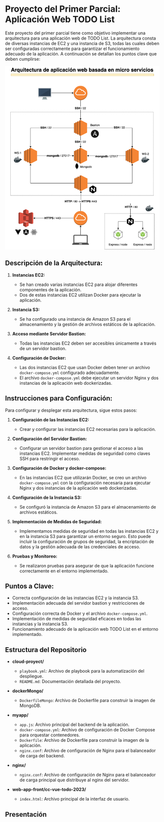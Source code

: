 
# Proyecto del Primer Parcial: Aplicación Web TODO List

Este proyecto del primer parcial tiene como objetivo implementar una arquitectura para una aplicación web de TODO List. La arquitectura consta de diversas instancias de EC2 y una instancia de S3, todas las cuales deben ser configuradas correctamente para garantizar el funcionamiento adecuado de la aplicación. A continuación se detallan los puntos clave que deben cumplirse:

![enter image description here](https://raw.githubusercontent.com/Juan-Angel-Cepeda/cloud-proyect/master/Images/Proyecto%20primer%20pacial%20cloud.png)

## Descripción de la Arquitectura:

1.  **Instancias EC2:**
    
    -   Se han creado varias instancias EC2 para alojar diferentes componentes de la aplicación.
    -   Dos de estas instancias EC2 utilizan Docker para ejecutar la aplicación. 
2.  **Instancia S3:**
    
    -   Se ha configurado una instancia de Amazon S3 para el almacenamiento y la gestión de archivos estáticos de la aplicación.
3.  **Acceso mediante Servidor Bastion:**
    
    -   Todas las instancias EC2 deben ser accesibles únicamente a través de un servidor bastion.
    
4.  **Configuración de Docker:**
    
    -   Las dos instancias EC2 que usan Docker deben tener un archivo `docker-compose.yml` configurado adecuadamente.
    -   El archivo `docker-compose.yml` debe ejecutar un servidor Nginx y dos instancias de la aplicación web dockerizadas.

## Instrucciones para Configuración:

Para configurar y desplegar esta arquitectura, sigue estos pasos:

1.  **Configuración de las Instancias EC2:**
    
    -   Crear y configurar las instancias EC2 necesarias para la aplicación. 
2.  **Configuración del Servidor Bastion:**
    
    -   Configurar un servidor bastion para gestionar el acceso a las instancias EC2. Implementar medidas de seguridad como claves SSH para restringir el acceso.
3.  **Configuración de Docker y docker-compose:**
    
    -   En las instancias EC2 que utilizarán Docker, se creo un archivo `docker-compose.yml` con la configuración necesaria para ejecutar Nginx y dos instancias de la aplicación web dockerizadas.
4.  **Configuración de la Instancia S3:**
    
    -   Se configuró la instancia de Amazon S3 para el almacenamiento de archivos estáticos. 
5.  **Implementación de Medidas de Seguridad:**
    
    -   Implementamos medidas de seguridad en todas las instancias EC2 y en la instancia S3 para garantizar un entorno seguro. Esto puede incluir la configuración de grupos de seguridad, la encriptación de datos y la gestión adecuada de las credenciales de acceso.
6.  **Pruebas y Monitoreo:**
    
    -   Se realizaron pruebas para asegurar de que la aplicación funcione correctamente en el entorno implementado.
   

## Puntos a Clave:

-   Correcta configuración de las instancias EC2 y la instancia S3.
-   Implementación adecuada del servidor bastion y restricciones de acceso.
-   Configuración correcta de Docker y el archivo `docker-compose.yml`.
-   Implementación de medidas de seguridad eficaces en todas las instancias y la instancia S3.
-   Funcionamiento adecuado de la aplicación web TODO List en el entorno implementado.

## Estructura del Repositorio

-   **cloud-proyect/**
    
    -   `playbook.yml`: Archivo de playbook para la automatización del despliegue.
    -   `README.md`: Documentación detallada del proyecto.
-   **dockerMongo/**
    
    -   `DockerfileMongo`: Archivo de Dockerfile para construir la imagen de MongoDB.
-   **myapp/**
    
    -   `app.js`: Archivo principal del backend de la aplicación.
    -   `docker-compose.yml`: Archivo de configuración de Docker Compose para orquestar contenedores.
    -   `Dockerfile`: Archivo de Dockerfile para construir la imagen de la aplicación.
    -   `nginx.conf`: Archivo de configuración de Nginx para el balanceador de carga del backend.
-   **nginx/**
    
    -   `nginx.conf`: Archivo de configuración de Nginx para el balanceador de carga principal que distribuye al nginx del servidor.
-   **web-app-front/cc-vue-todo-2023/**
    
    -   `index.html`: Archivo principal de la interfaz de usuario.

## Presentación
